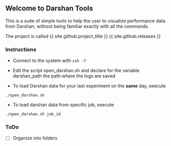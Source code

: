## Welcome to Darshan Tools

This is a suite of simple tools to help the user to visualize performance data from Darshan, without being familiar exactly with all the commands.

The project is called 
{{ site.github.project_title }}
{{ site.github.releases }}

### Instructions

* Connect to the system with ```ssh -Y```
* Edit the script open_darshan.sh and declare for the variable darshan_path the path where the logs are saved

* To load Darshan data for your last experiment on the **same** day, execute 

```
./open_darshan.sh
```
* To load darshan data from specific job, execute 

```
./open_darshan.sh job_id
```
### ToDo
- [ ] Organize into folders

